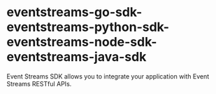 # eventstreams-go-sdk-eventstreams-python-sdk-eventstreams-node-sdk-eventstreams-java-sdk
Event Streams SDK allows you to integrate your application with Event Streams RESTful APIs.
